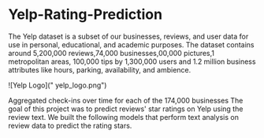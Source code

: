 # Yelp-Rating-Prediction
The Yelp dataset is a subset of our businesses, reviews, and user data for use in personal, educational, and academic purposes.
The dataset contains around 5,200,000 reviews,74,000 businesses,00,000 pictures,1 metropolitan areas, 100,000 tips by 1,300,000 users and 1.2 million business attributes like hours, parking, availability, and ambience.

![Yelp Logo](" yelp_logo.png")

Aggregated check-ins over time for each of the 174,000 businesses
The goal of this project was to predict reviews' star ratings on Yelp using the review text. We built the following models that perform text analysis on review data to predict the rating stars.
